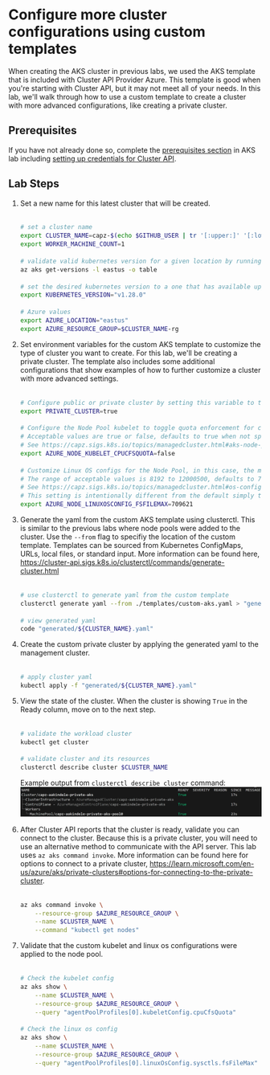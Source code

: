# Configure more cluster configurations using custom templates

When creating the AKS cluster in previous labs, we used the AKS template that is included with Cluster API Provider Azure. This template is good when you're starting with Cluster API, but it may not meet all of your needs. In this lab, we'll walk through how to use a custom template to create a cluster with more advanced configurations, like creating a private cluster.

## Prerequisites

If you have not already done so, complete the [prerequisites section](./2-managed-aks-cluster.md#prerequisites) in AKS lab including [setting up credentials for Cluster API](./2-managed-aks-cluster.md#setup-service-principal-and-credentials).

## Lab Steps

1. Set a new name for this latest cluster that will be created.

    ```bash

    # set a cluster name
    export CLUSTER_NAME=capz-$(echo $GITHUB_USER | tr '[:upper:]' '[:lower:]')-private-aks
    export WORKER_MACHINE_COUNT=1

    # validate valid kubernetes version for a given location by running
    az aks get-versions -l eastus -o table

    # set the desired kubernetes version to a one that has available upgrades
    export KUBERNETES_VERSION="v1.28.0"

    # Azure values
    export AZURE_LOCATION="eastus"
    export AZURE_RESOURCE_GROUP=$CLUSTER_NAME-rg

    ```

2. Set environment variables for the custom AKS template to customize the type of cluster you want to create. For this lab, we'll be creating a private cluster. The template also includes some additional configurations that show examples of how to further customize a cluster with more advanced settings.

    ```bash

    # Configure public or private cluster by setting this variable to true or false.
    export PRIVATE_CLUSTER=true

    # Configure the Node Pool kubelet to toggle quota enforcement for containers that specify CPU limits.
    # Acceptable values are true or false, defaults to true when not specified.
    # See https://capz.sigs.k8s.io/topics/managedcluster.html#aks-node-pool-kubelet-custom-configuration for more details.
    export AZURE_NODE_KUBELET_CPUCFSQUOTA=false

    # Customize Linux OS configs for the Node Pool, in this case, the maximum number of open files permitted.
    # The range of acceptable values is 8192 to 12000500, defaults to 709620 when not specified.
    # See https://capz.sigs.k8s.io/topics/managedcluster.html#os-configurations-of-linux-agent-nodes-aks for more details.
    # This setting is intentionally different from the default simply to make it easy to validate the custom configuration on the cluster.
    export AZURE_NODE_LINUXOSCONFIG_FSFILEMAX=709621

    ```

3. Generate the yaml from the custom AKS template using clusterctl. This is similar to the previous labs where node pools were added to the cluster. Use the `--from` flag to specifiy the location of the custom template. Templates can be sourced from Kubernetes ConfigMaps, URLs, local files, or standard input. More information can be found here, <https://cluster-api.sigs.k8s.io/clusterctl/commands/generate-cluster.html>

    ```bash

    # use clusterctl to generate yaml from the custom template
    clusterctl generate yaml --from ./templates/custom-aks.yaml > "generated/${CLUSTER_NAME}.yaml"

    # view generated yaml
    code "generated/${CLUSTER_NAME}.yaml"

    ```

4. Create the custom private cluster by applying the generated yaml to the management cluster.

    ```bash

    # apply cluster yaml
    kubectl apply -f "generated/${CLUSTER_NAME}.yaml"

    ```

5. View the state of the cluster. When the cluster is showing `True` in the Ready column, move on to the next step.

    ```bash

    # validate the workload cluster
    kubectl get cluster

    # validate cluster and its resources
    clusterctl describe cluster $CLUSTER_NAME

    ```

    Example output from `clusterctl describe cluster` command:
    ![Example output from describe command](/images/capz-private-aks-example.png)

6. After Cluster API reports that the cluster is ready, validate you can connect to the cluster. Because this is a private cluster, you will need to use an alternative method to communicate with the API server. This lab uses `az aks command invoke`. More information can be found here for options to connect to a private cluster, <https://learn.microsoft.com/en-us/azure/aks/private-clusters#options-for-connecting-to-the-private-cluster>.

    ```bash

    az aks command invoke \
        --resource-group $AZURE_RESOURCE_GROUP \
        --name $CLUSTER_NAME \
        --command "kubectl get nodes"

    ```

7. Validate that the custom kubelet and linux os configurations were applied to the node pool.

    ```bash

    # Check the kubelet config
    az aks show \
        --name $CLUSTER_NAME \
        --resource-group $AZURE_RESOURCE_GROUP \
        --query "agentPoolProfiles[0].kubeletConfig.cpuCfsQuota"

    # Check the linux os config
    az aks show \
        --name $CLUSTER_NAME \
        --resource-group $AZURE_RESOURCE_GROUP \
        --query "agentPoolProfiles[0].linuxOsConfig.sysctls.fsFileMax"

    ```
